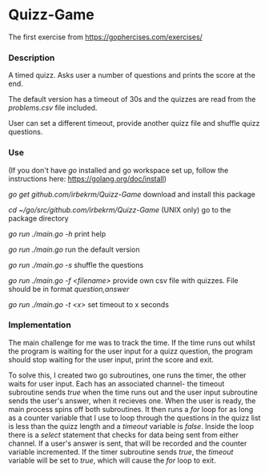 Quizz-Game
===
The first exercise from https://gophercises.com/exercises/

### Description

A timed quizz. Asks user a number of questions and prints the score at the end.

The default version has a timeout of 30s and the quizzes are read from the *problems.csv* file included.

User can set a different timeout, provide another quizz file and shuffle quizz questions.

### Use

(If you don't have *go* installed and go workspace set up, follow the instructions here: https://golang.org/doc/install)

*go get github.com/irbekrm/Quizz-Game* download and install this package

*cd ~/go/src/github.com/irbekrm/Quizz-Game* (UNIX only) go to the package directory

*go run ./main.go -h* print help

*go run ./main.go* run the default version

*go run ./main.go -s* shuffle the questions

*go run ./main.go -f \<filename\>* provide own csv file with quizzes. File should be in format *question,answer*

*go run ./main.go -t \<x\>* set timeout to x seconds

### Implementation

The main challenge for me was to track the time. If the time runs out whilst the program is waiting for the user input
for a quizz question, the program should stop waiting for the user input, print the score and exit.

To solve this, I created two go subroutines, one runs the timer, the other waits for user input. Each has an associated channel-
the timeout subroutine sends *true* when the time runs out and the user input subroutine sends the user's answer,
when it recieves one. When the user is ready,
the main process spins off both subroutines. It then runs a *for* loop for as long as a counter variable that I use to
loop through the questions in the quizz list is less than the quizz length and a *timeout* variable is *false*. Inside the loop
there is a *select* statement that checks for data being sent from either channel. If a user's answer is sent,
that will be recorded and the counter variable incremented. If the timer subroutine sends *true*, the *timeout* variable will be set to *true*,
which will cause the *for* loop to exit.
